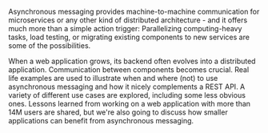 Asynchronous messaging provides machine-to-machine communication for microservices or any other kind of distributed architecture - and it offers much more than a simple action trigger: Parallelizing computing-heavy tasks, load testing, or migrating existing components to new services are some of the possibilities.

When a web application grows, its backend often evolves into a distributed application. Communication between components becomes crucial. Real life examples are used to illustrate when and where (not) to use asynchronous messaging and how it nicely complements a REST API. A variety of different use cases are explored, including some less obvious ones. Lessons learned from working on a web application with more than 14M users are shared, but we're also going to discuss how smaller applications can benefit from asynchronous messaging.
